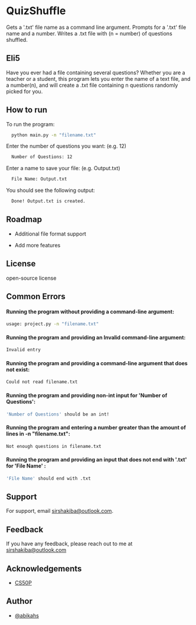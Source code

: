 
# QuizShuffle
Gets a '.txt' file name as a command line argument.
Prompts for a '.txt' file name and a number.
Writes a .txt file with (n = number) of questions shuffled.

## Eli5

Have you ever had a file containing several questions?
Whether you are a teacher or a student, this program lets you enter the name of a text file, and a number(n), and will create a .txt file containing n questions randomly picked for you.
## How to run

To run the program:
```bash
  python main.py -n "filename.txt"
```

Enter the number of questions you want: (e.g. 12)
```bash
  Number of Questions: 12
```

Enter a name to save your file: (e.g. Output.txt)
```bash
  File Name: Output.txt
```

You should see the following output:
```bash
  Done! Output.txt is created.
```
## Roadmap

- Additional file format support

- Add more features


## License

open-source license


## Common Errors

#### Running the program without providing a command-line argument:
```bash
usage: project.py -n "filename.txt"
```

#### Running the program and providing an Invalid command-line argument:
```bash
Invalid entry
```

#### Running the program and providing a command-line argument that does not exist:
```bash
Could not read filename.txt
```

#### Running the program and providing non-int input for 'Number of Questions':
```bash
'Number of Questions' should be an int!
```

#### Running the program and entering a number greater than the amount of lines in -n "filename.txt":
```bash
Not enough questions in filename.txt
```

#### Running the program and providing an input that does not end with '.txt' for 'File Name' : 
```bash
'File Name' should end with .txt
```
## Support

For support, email sirshakiba@outlook.com.


## Feedback

If you have any feedback, please reach out to me at sirshakiba@outlook.com


## Acknowledgements

 - [CS50P](https://cs50.harvard.edu/python/2022/)


## Author

- [@abikahs](https://www.github.com/abikahs)

